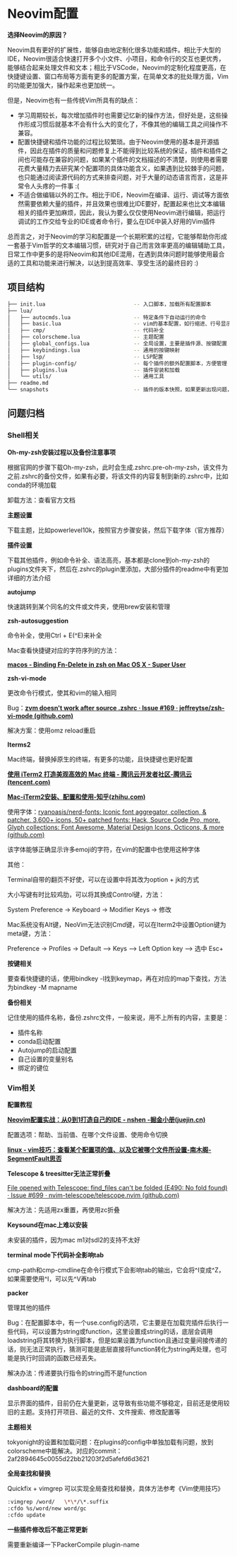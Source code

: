 # Neovim配置

**选择Neovim的原因？**

Neovim具有更好的扩展性，能够自由地定制化很多功能和插件。相比于大型的IDE，Neovim很适合快速打开多个小文件、小项目，和命令行的交互也更优秀，能够结合起来处理文件和文本；相比于VSCode，Neovim的定制化程度更高，在快捷键设置、窗口布局等方面有更多的配置方案，在简单文本的批处理方面，Vim的功能更加强大，操作起来也更加统一。

但是，Neovim也有一些传统Vim所具有的缺点：

- 学习周期较长，每次增加插件时也需要记忆新的操作方法，但好处是，这些操作形成习惯后就基本不会有什么大的变化了，不像其他的编辑工具之间操作不兼容。
- 配置快捷键和插件功能的过程比较繁琐。由于Neovim使用的基本是开源插件，因此在插件的质量和问题修复上不能得到比较系统的保证，插件和插件之间也可能存在兼容的问题，如果某个插件的文档描述的不清楚，则使用者需要花费大量精力去研究某个配置项的具体功能含义，如果遇到比较棘手的问题，也只能通过阅读源代码的方式来排查问题，对于大量的动态语言而言，这是非常令人头疼的一件事 :(
- 不适合做编辑以外的工作。相比于IDE，Neovim在编译、运行、调试等方面依然需要依赖大量的插件，并且效果也很难比IDE要好，配置起来也比文本编辑相关的插件更加麻烦，因此，我认为要么仅仅使用Neovim进行编辑，把运行调试的工作交给专业的IDE或者命令行，要么在IDE中装入好用的Vim插件

总而言之，对于Neovim的学习和配置是一个长期积累的过程，它能够帮助你形成一套基于Vim哲学的文本编辑习惯，研究对于自己而言效率更高的编辑辅助工具，日常工作中更多的是将Neovim和其他IDE混用，在遇到具体问题时能够使用最合适的工具和功能来进行解决，以达到提高效率、享受生活的最终目的 :)



## 项目结构
```bash
├── init.lua							-- 入口脚本，加载所有配置脚本
├── lua/
│   ├── autocmds.lua					-- 特定条件下自动运行的命令
│   ├── basic.lua						-- vim的基本配置，如行缩进、行号显示
│   ├── cmp/							-- 代码补全
│   ├── colorscheme.lua					-- 主题配置
│   ├── global_configs.lua				-- 全局设置，主要是插件源、按键配置
│   ├── keybindings.lua					-- 通用的按键映射
│   ├── lsp/							-- LSP配置
│   ├── plugin-config/					-- 每个插件的额外配置脚本，方便管理
│   ├── plugins.lua						-- 插件安装和加载
│   └── utils/							-- 通用工具
├── readme.md
└── snapshots							-- 插件的版本快照，如果更新出现问题，则可以回退到之前的版本
```



## 问题归档

### Shell相关

**Oh-my-zsh安装过程以及备份注意事项**

根据官网的步骤下载Oh-my-zsh，此时会生成.zshrc.pre-oh-my-zsh，该文件为之前.zshrc的备份文件，如果有必要，将该文件的内容复制到新的.zshrc中，比如conda的环境加载

卸载方法：查看官方文档



**主题设置**

下载主题，比如powerlevel10k，按照官方步骤安装，然后下载字体（官方推荐）



**插件设置**

下载其他插件，例如命令补全、语法高亮，基本都是clone到oh-my-zsh的plugins文件夹下，然后在.zshrc的plugin里添加，大部分插件的readme中有更加详细的方法介绍



**autojump**

快速跳转到某个同名的文件或文件夹，使用brew安装和管理



**zsh-autosuggestion**

命令补全，使用Ctrl + E(^E)来补全

Mac查看快捷键对应的字符序列的方法：

[**macos - Binding Fn-Delete in zsh on Mac OS X - Super User**](https://superuser.com/questions/169920/binding-fn-delete-in-zsh-on-mac-os-x/169930#169930)



**zsh-vi-mode**

更改命令行模式，使其和vim的输入相同

Bug：[**zvm doesn't work after source .zshrc · Issue #169 · jeffreytse/zsh-vi-mode (github.com)**](https://github.com/jeffreytse/zsh-vi-mode/issues/169)

解决方案：使用omz reload重启



**Iterms2**

Mac终端，替换掉原生的终端，有更多的功能，且快捷键也更好配置

[**使用 iTerm2 打造美观高效的 Mac 终端 - 腾讯云开发者社区-腾讯云 (tencent.com)**](https://cloud.tencent.com/developer/article/1772592)

[**Mac-iTerm2安装、配置和使用-知乎(zhihu.com)**](https://zhuanlan.zhihu.com/p/435518571)

使用字体：[ryanoasis/nerd-fonts: Iconic font aggregator, collection, & patcher. 3,600+ icons, 50+ patched fonts: Hack, Source Code Pro, more. Glyph collections: Font Awesome, Material Design Icons, Octicons, & more (github.com)](https://github.com/ryanoasis/nerd-fonts/#font-installation)

该字体能够正确显示许多emoji的字符，在vim的配置中也使用这种字体

其他：

Terminal自带的翻页不好使，可以在设置中将其改为option + jk的方式



大小写键有时比较鸡肋，可以将其换成Control键，方法：

System Preference -> Keyboard -> Modifier Keys -> 修改



Mac系统没有Alt键，NeoVim无法识别Cmd键，可以在Iterm2中设置Option键为meta键，方法：

Preference -> Profiles -> Default --> Keys --> Left Option key --> 选中 Esc+



**按键相关**

要查看快捷键的话，使用bindkey -l找到keymap，再在对应的map下查找，方法为bindkey -M mapname



**备份相关**

记住使用的插件名称，备份.zshrc文件，一般来说，用不上所有的内容，主要是：

- 插件名称
- conda启动配置
- Autojump的启动配置
- 自己设置的变量别名
- 绑定的键位



### Vim相关

**配置教程**

[**Neovim配置实战：从0到1打造自己的IDE - nshen -掘金小册(juejin.cn)**](https://juejin.cn/book/7051157342770954277?utm_source=post_pay_page)



配置选项：帮助、当前值、在哪个文件设置、使用命令切换

[**linux - vim技巧：查看某个配置项的值、以及它被哪个文件所设置-南木阁- SegmentFault思否**](https://segmentfault.com/a/1190000021029471)



**Telescope & treesitter无法正常折叠**

[File opened with Telescope: find_files can't be folded (E490: No fold found) · Issue #699 · nvim-telescope/telescope.nvim (github.com)](https://github.com/nvim-telescope/telescope.nvim/issues/699)

解决方法：先适用zx重置，再使用zc折叠



**Keysound在mac上难以安装**

未安装的插件，因为mac m1对sdl2的支持不太好



**terminal mode下代码补全影响tab**

cmp-path和cmp-cmdline在命令行模式下会影响tab的输出，它会将\^I变成\^Z，如果需要使用\^I，可以先\^V再tab



**packer**

管理其他的插件

Bug：在配置脚本中，有一个use.config的选项，它主要是在加载完插件后执行一些代码，可以设置为string或function，这里设置成string的话，底层会调用loadstring将其转换为执行脚本，但是如果设置为function且通过变量间接传递的话，则无法正常执行，猜测可能是底层直接将function转化为string再处理，也可能是执行时回调的函数已经丢失。

解决办法：传递要执行指令的string而不是function



**dashboard的配置**

显示界面的插件，目前仍在大量更新，这导致有些功能不够稳定，目前还是使用较旧的主题。支持打开项目、最近的文件、文件搜索、修改配置等



**主题相关**

tokyonight的设置和加载问题：在plugins的config中单独加载有问题，放到colorscheme中能解决。对应的commit： 2af2894645c0055d22bb21203f2d5afefd6d3621



**全局查找和替换**

Quickfix + vimgrep 可以实现全局查找和替换，具体方法参考《Vim使用技巧》

```bash
:vimgrep /word/   \*\*/\*.suffix
:cfdo %s/word/new word/gc
:cfdo update
``````


**一些插件修改后不能正常更新**

需要重新编译一下PackerCompile plugin-name




